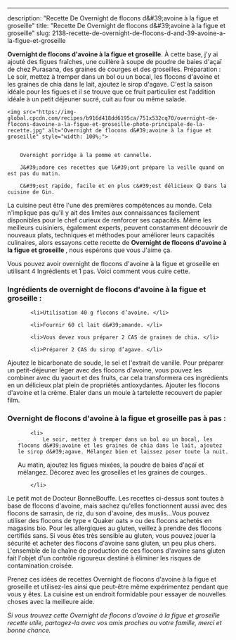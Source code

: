 ---
description: "Recette De Overnight de flocons d&amp;#39;avoine à la figue et groseille"
title: "Recette De Overnight de flocons d&amp;#39;avoine à la figue et groseille"
slug: 2138-recette-de-overnight-de-flocons-d-and-39-avoine-a-la-figue-et-groseille

<p>
	<strong>Overnight de flocons d&#39;avoine à la figue et groseille</strong>. 
	À cette base, j&#39;y ai ajouté des figues fraîches, une cuillère à soupe de poudre de baies d&#39;açaï de chez Purasana, des graines de courges et des groseilles. Préparation : Le soir, mettez à tremper dans un bol ou un bocal, les flocons d&#39;avoine et les graines de chia dans le lait, ajoutez le sirop d&#39;agave. C&#39;est la saison idéale pour les figues et il se trouve que ce fruit particulier est l&#39;addition idéale à un petit déjeuner sucré, cuit au four ou même salade.
</p>
<p>
	
	<img src="https://img-global.cpcdn.com/recipes/b916d418dd6195ca/751x532cq70/overnight-de-flocons-davoine-a-la-figue-et-groseille-photo-principale-de-la-recette.jpg" alt="Overnight de flocons d&#39;avoine à la figue et groseille" style="width: 100%;">
	
	
		Overnight porridge à la pomme et cannelle.
	
		J&#39;adore ces recettes que l&#39;ont prépare la veille quand on est pas du matin.
	
		C&#39;est rapide, facile et en plus c&#39;est délicieux 😋 Dans la cuisine de Gin.
	
</p>

La cuisine peut être l'une des premières compétences au monde. Cela n'implique pas qu'il y ait des limites aux connaissances facilement disponibles pour le chef curieux de renforcer ses capacités. Même les meilleurs cuisiniers, également experts, peuvent constamment découvrir de nouveaux plats, techniques et méthodes pour améliorer leurs capacités culinaires, alors essayons cette recette de <strong> Overnight de flocons d&#39;avoine à la figue et groseille </strong>, nous espérons que vous J'aime ça.

<!--inarticleads1-->

Vous pouvez avoir overnight de flocons d&#39;avoine à la figue et groseille en utilisant 4 Ingrédients et 1 pas. Voici comment vous cuire cette.

<h3>Ingrédients de overnight de flocons d&#39;avoine à la figue et groseille :</h3>

<ol>
	
		<li>Utilisation 40 g flocons d’avoine. </li>
	
		<li>Fournir 60 cl lait d&#39;amande. </li>
	
		<li>Vous devez vous préparer 2 CAS de graines de chia. </li>
	
		<li>Préparer 2 CAS du sirop d’agave. </li>
	
</ol>

Ajoutez le bicarbonate de soude, le sel et l&#39;extrait de vanille. Pour préparer un petit-déjeuner léger avec des flocons d&#39;avoine, vous pouvez les combiner avec du yaourt et des fruits, car cela transformera ces ingrédients en un délicieux plat plein de propriétés antioxydantes. Ajouter les flocons d&#39;avoine et la crème. Etaler dans un moule à tartelette recouvert de papier film. 

<!--inarticleads2-->

<h3>Overnight de flocons d&#39;avoine à la figue et groseille pas à pas :</h3>

<ol>
	
		<li>
			Le soir, mettez à tremper dans un bol ou un bocal, les flocons d&#39;avoine et les graines de chia dans le lait, ajoutez le sirop d&#39;agave. Mélangez bien et laissez poser toute la nuit.
Au matin, ajoutez les figues mixées, la poudre de baies d&#39;açaï et mélangez.
Décorez avec les groseilles et les graines de courges..
			
			
		</li>
	
</ol>

Le petit mot de Docteur BonneBouffe. Les recettes ci-dessus sont toutes à base de flocons d&#39;avoine, mais sachez qu&#39;elles fonctionnent aussi avec des flocons de sarrasin, de riz, du son d&#39;avoine, des muslis…Vous pouvez utiliser des flocons de type « Quaker oats » ou des flocons achetés en magasins bio. Pour les allergiques au gluten, veillez à prendre des flocons certifiés sans. Si vous êtes très sensible au gluten, vous pouvez jouer la sécurité et acheter des flocons d&#39;avoine sans gluten, un peu plus chers. L&#39;ensemble de la chaîne de production de ces flocons d&#39;avoine sans gluten fait l&#39;objet d&#39;un contrôle rigoureux destiné à éliminer les risques de contamination croisée. 

<!--inarticleads1-->

<p>
Prenez ces idées de recettes Overnight de flocons d&#39;avoine à la figue et groseille et utilisez-les ainsi que peut-être même expérimentez pendant que vous y êtes. La cuisine est un endroit formidable pour essayer de nouvelles choses avec la meilleure aide.
</p>

<p>
<i>Si vous trouvez cette Overnight de flocons d&#39;avoine à la figue et groseille recette utile, partagez-la avec vos amis proches ou votre famille, merci et bonne chance.</i>
</p>
